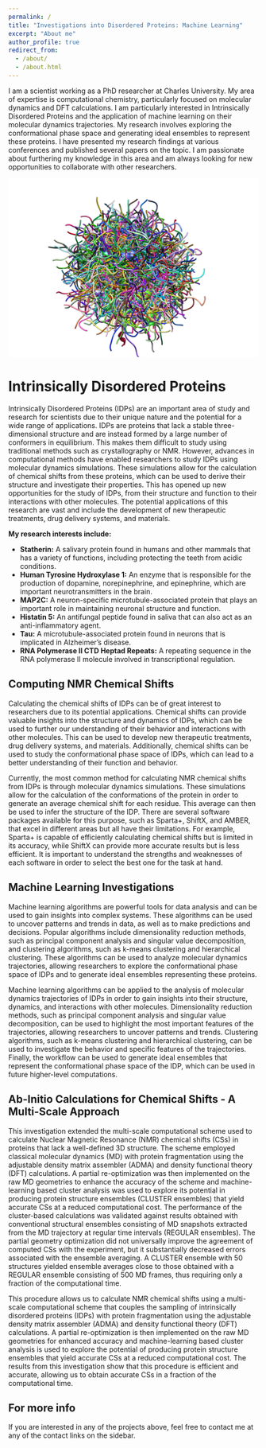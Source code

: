 ```yaml
---
permalink: /
title: "Investigations into Disordered Proteins: Machine Learning"
excerpt: "About me"
author_profile: true
redirect_from: 
  - /about/
  - /about.html
---
```


I am a scientist working as a PhD researcher at Charles University. My area of expertise is computational chemistry, particularly focused on molecular dynamics and DFT calculations. I am particularly interested in Intrinsically Disordered Proteins and the application of machine learning on their molecular dynamics trajectories. My research involves exploring the conformational phase space and generating ideal ensembles to represent these proteins. I have presented my research findings at various conferences and published several papers on the topic. I am passionate about furthering my knowledge in this area and am always looking for new opportunities to collaborate with other researchers.

![IDP](/images/IDP.png)

Intrinsically Disordered Proteins
======
Intrinsically Disordered Proteins (IDPs) are an important area of study and research for scientists due to their unique nature and the potential for a wide range of applications. IDPs are proteins that lack a stable three-dimensional structure and are instead formed by a large number of conformers in equilibrium. This makes them difficult to study using traditional methods such as crystallography or NMR. However, advances in computational methods have enabled researchers to study IDPs using molecular dynamics simulations. These simulations allow for the calculation of chemical shifts from these proteins, which can be used to derive their structure and investigate their properties. This has opened up new opportunities for the study of IDPs, from their structure and function to their interactions with other molecules. The potential applications of this research are vast and include the development of new therapeutic treatments, drug delivery systems, and materials.

**My research interests include:**

- **Statherin:** A salivary protein found in humans and other mammals that has a variety of functions, including protecting the teeth from acidic conditions. 
- **Human Tyrosine Hydroxylase 1:** An enzyme that is responsible for the production of dopamine, norepinephrine, and epinephrine, which are important neurotransmitters in the brain.
- **MAP2C:** A neuron-specific microtubule-associated protein that plays an important role in maintaining neuronal structure and function. 
- **Histatin 5:** An antifungal peptide found in saliva that can also act as an anti-inflammatory agent. 
- **Tau:** A microtubule-associated protein found in neurons that is implicated in Alzheimer’s disease. 
- **RNA Polymerase II CTD Heptad Repeats:** A repeating sequence in the RNA polymerase II molecule involved in transcriptional regulation.

Computing NMR Chemical Shifts
------

Calculating the chemical shifts of IDPs can be of great interest to researchers due to its potential applications. Chemical shifts can provide valuable insights into the structure and dynamics of IDPs, which can be used to further our understanding of their behavior and interactions with other molecules. This can be used to develop new therapeutic treatments, drug delivery systems, and materials. Additionally, chemical shifts can be used to study the conformational phase space of IDPs, which can lead to a better understanding of their function and behavior.

Currently, the most common method for calculating NMR chemical shifts from IDPs is through molecular dynamics simulations. These simulations allow for the calculation of the conformations of the protein in order to generate an average chemical shift for each residue. This average can then be used to infer the structure of the IDP. There are several software packages available for this purpose, such as Sparta+, ShiftX, and AMBER, that excel in different areas but all have their limitations. For example, Sparta+ is capable of efficiently calculating chemical shifts but is limited in its accuracy, while ShiftX can provide more accurate results but is less efficient. It is important to understand the strengths and weaknesses of each software in order to select the best one for the task at hand.

Machine Learning Investigations
------
Machine learning algorithms are powerful tools for data analysis and can be used to gain insights into complex systems. These algorithms can be used to uncover patterns and trends in data, as well as to make predictions and decisions. Popular algorithms include dimensionality reduction methods, such as principal component analysis and singular value decomposition, and clustering algorithms, such as k-means clustering and hierarchical clustering. These algorithms can be used to analyze molecular dynamics trajectories, allowing researchers to explore the conformational phase space of IDPs and to generate ideal ensembles representing these proteins.


Machine learning algorithms can be applied to the analysis of molecular dynamics trajectories of IDPs in order to gain insights into their structure, dynamics, and interactions with other molecules. Dimensionality reduction methods, such as principal component analysis and singular value decomposition, can be used to highlight the most important features of the trajectories, allowing researchers to uncover patterns and trends. Clustering algorithms, such as k-means clustering and hierarchical clustering, can be used to investigate the behavior and specific features of the trajectories. Finally, the workflow can be used to generate ideal ensembles that represent the conformational phase space of the IDP, which can be used in future higher-level computations.

Ab-Initio Calculations for Chemical Shifts - A Multi-Scale Approach
------

This investigation extended the multi-scale computational scheme used to calculate Nuclear Magnetic Resonance (NMR) chemical shifts (CSs) in proteins that lack a well-defined 3D structure. The scheme employed classical molecular dynamics (MD) with protein fragmentation using the adjustable density matrix assembler (ADMA) and density functional theory (DFT) calculations. A partial re-optimization was then implemented on the raw MD geometries to enhance the accuracy of the scheme and machine-learning based cluster analysis was used to explore its potential in producing protein structure ensembles (CLUSTER ensembles) that yield accurate CSs at a reduced computational cost. The performance of the cluster-based calculations was validated against results obtained with conventional structural ensembles consisting of MD snapshots extracted from the MD trajectory at regular time intervals (REGULAR ensembles). The partial geometry optimization did not universally improve the agreement of computed CSs with the experiment, but it substantially decreased errors associated with the ensemble averaging. A CLUSTER ensemble with 50 structures yielded ensemble averages close to those obtained with a REGULAR ensemble consisting of 500 MD frames, thus requiring only a fraction of the computational time. 

This procedure allows us to calculate NMR chemical shifts using a multi-scale computational scheme that couples the sampling of intrinsically disordered proteins (IDPs) with protein fragmentation using the adjustable density matrix assembler (ADMA) and density functional theory (DFT) calculations. A partial re-optimization is then implemented on the raw MD geometries for enhanced accuracy and machine-learning based cluster analysis is used to explore the potential of producing protein structure ensembles that yield accurate CSs at a reduced computational cost. The results from this investigation show that this procedure is efficient and accurate, allowing us to obtain accurate CSs in a fraction of the computational time.

For more info
------
If you are interested in any of the projects above, feel free to contact me at any of the contact links on the sidebar.
